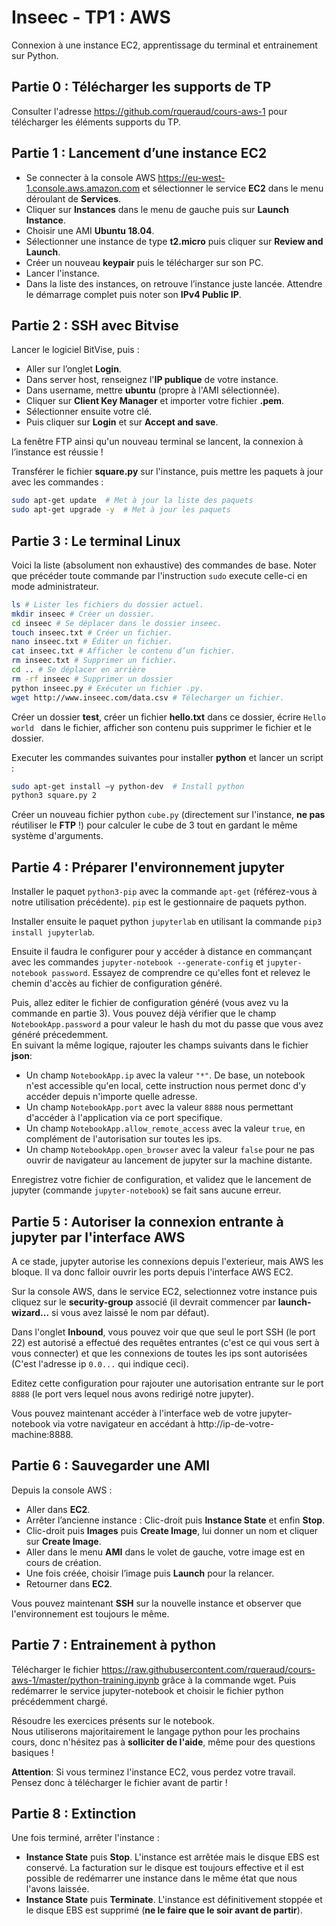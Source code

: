 # Inseec - TP1 : AWS

Connexion à une instance EC2, apprentissage du terminal et entrainement sur Python. 

## Partie 0 : Télécharger les supports de TP 

Consulter l'adresse https://github.com/rqueraud/cours-aws-1 pour télécharger les éléments supports du TP.

## Partie 1 : Lancement d’une instance EC2 

- Se connecter à la console AWS https://eu-west-1.console.aws.amazon.com et sélectionner le service **EC2** dans le menu déroulant de **Services**.
- Cliquer sur **Instances** dans le menu de gauche puis sur **Launch Instance**. 
- Choisir une AMI **Ubuntu 18.04**. 
- Sélectionner une instance de type **t2.micro** puis cliquer sur **Review and Launch**. 
- Créer un nouveau **keypair** puis le télécharger sur son PC.
- Lancer l'instance. 
- Dans la liste des instances, on retrouve l’instance juste lancée. Attendre le démarrage complet puis noter son **IPv4 Public IP**. 

## Partie 2 : SSH avec Bitvise 

Lancer le logiciel BitVise, puis :

- Aller sur l’onglet **Login**.
- Dans server host, renseignez l'**IP publique** de votre instance.
- Dans username, mettre **ubuntu** (propre à l'AMI sélectionnée).
- Cliquer sur **Client Key Manager** et importer votre fichier **.pem**. 
- Sélectionner ensuite votre clé.
- Puis cliquer sur **Login** et sur **Accept and save**.

La fenêtre FTP ainsi qu'un nouveau terminal se lancent, la connexion à l’instance est réussie !

Transférer le fichier **square.py** sur l'instance, puis mettre les paquets à jour avec les commandes :

```bash
sudo apt-get update  # Met à jour la liste des paquets
sudo apt-get upgrade -y  # Met à jour les paquets
```

## Partie 3 : Le terminal Linux
Voici la liste (absolument non exhaustive) des commandes de base. Noter que précéder toute commande par l'instruction `sudo` execute celle-ci en mode administrateur.

```bash
ls # Lister les fichiers du dossier actuel.
mkdir inseec # Créer un dossier.
cd inseec # Se déplacer dans le dossier inseec.
touch inseec.txt # Créer un fichier.
nano inseec.txt # Éditer un fichier.
cat inseec.txt # Afficher le contenu d’un fichier.
rm inseec.txt # Supprimer un fichier.
cd .. # Se déplacer en arrière
rm -rf inseec # Supprimer un dossier
python inseec.py # Exécuter un fichier .py.
wget http://www.inseec.com/data.csv # Télecharger un fichier.
```

Créer un dossier **test**, créer un fichier **hello.txt** dans ce dossier, écrire `Hello world ` dans le fichier, afficher son contenu puis supprimer le fichier et le dossier.

Executer les commandes suivantes pour installer **python** et lancer un script :

```bash
sudo apt-get install –y python-dev  # Install python
python3 square.py 2
```

Créer un nouveau fichier python `cube.py` (directement sur l'instance, **ne pas** réutiliser le **FTP** !) pour calculer le cube de 3 tout en gardant le même système d'arguments.

## Partie 4 : Préparer l'environnement jupyter

Installer le paquet `python3-pip` avec la commande `apt-get` (référez-vous à notre utilisation précédente). `pip` est le gestionnaire de paquets python.

Installer ensuite le paquet python `jupyterlab` en utilisant la commande `pip3 install jupyterlab`.

Ensuite il faudra le configurer pour y accéder à distance en commançant avec les commandes `jupyter-notebook --generate-config` et `jupyter-notebook password`. Essayez de comprendre ce qu'elles font et relevez le chemin d'accès au fichier de configuration généré.

Puis, allez editer le fichier de configuration généré (vous avez vu la commande en partie 3). Vous pouvez déjà vérifier que le champ `NotebookApp.password` a pour valeur le hash du mot du passe que vous avez généré précedemment.  
En suivant la même logique, rajouter les champs suivants dans le fichier **json**:

  - Un champ `NotebookApp.ip` avec la valeur `"*"`. De base, un notebook n'est accessible qu'en local, cette instruction nous permet donc d'y accéder depuis n'importe quelle adresse.
  - Un champ `NotebookApp.port` avec la valeur `8888` nous permettant d'accéder à l'application via ce port specifique.
  - Un champ `NotebookApp.allow_remote_access` avec la valeur `true`, en complément de l'autorisation sur toutes les ips.
  - Un champ `NotebookApp.open_browser` avec la valeur `false` pour ne pas ouvrir de navigateur au lancement de jupyter sur la machine distante.

Enregistrez votre fichier de configuration, et validez que le lancement de jupyter (commande `jupyter-notebook`) se fait sans aucune erreur.

## Partie 5 : Autoriser la connexion entrante à jupyter par l'interface AWS

A ce stade, jupyter autorise les connexions depuis l'exterieur, mais AWS les bloque. Il va donc falloir ouvrir les ports depuis l'interface AWS EC2.

Sur la console AWS, dans le service EC2, selectionnez votre instance puis cliquez sur le **security-group** associé (il devrait commencer par **launch-wizard...** si vous avez laissé le nom par défaut).

Dans l'onglet **Inbound**, vous pouvez voir que que seul le port SSH (le port 22) est autorisé a effectué des requêtes entrantes (c'est ce qui vous sert à vous connecter) et que les connexions de toutes les ips sont autorisées (C'est l'adresse ip `0.0...` qui indique ceci).

Editez cette configuration pour rajouter une autorisation entrante sur le port `8888` (le port vers lequel nous avons redirigé notre jupyter).

Vous pouvez maintenant accéder à l'interface web de votre jupyter-notebook via votre navigateur en accédant à http://ip-de-votre-machine:8888.

## Partie 6 : Sauvegarder une AMI

Depuis la console AWS :

- Aller dans **EC2**.
- Arrêter l’ancienne instance : Clic-droit puis **Instance State** et enfin **Stop**.
- Clic-droit puis **Images** puis **Create Image**, lui donner un nom et cliquer sur **Create Image**.
- Aller dans le menu **AMI** dans le volet de gauche, votre image est en cours de création.
- Une fois créée, choisir l’image puis **Launch** pour la relancer.
- Retourner dans **EC2**.

Vous pouvez maintenant **SSH** sur la nouvelle instance et observer que l'environnement est toujours le même.

## Partie 7 : Entrainement à python

Télécharger le fichier https://raw.githubusercontent.com/rqueraud/cours-aws-1/master/python-training.ipynb grâce à la commande wget. Puis redémarrer le service jupyter-notebook et choisir le fichier python précédemment chargé.

Résoudre les exercices présents sur le notebook.  
Nous utiliserons majoritairement le langage python pour les prochains cours, donc n'hésitez pas à **solliciter de l'aide**, même pour des questions basiques !

**Attention**: Si vous terminez l'instance EC2, vous perdez votre travail. Pensez donc à télécharger le fichier avant de partir !

## Partie 8 : Extinction 

Une fois terminé, arrêter l'instance :

- **Instance State** puis **Stop**. L'instance est arrêtée mais le disque EBS est conservé. La facturation sur le disque est toujours effective et il est possible de redémarrer une instance dans le même état que nous l'avons laissée.
- **Instance State** puis **Terminate**. L'instance est définitivement stoppée et le disque EBS est supprimé (**ne le faire que le soir avant de partir**).

